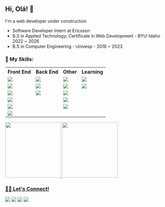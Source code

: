## Hi, Olá! 👋


I'm a web developer under construction <br>
- Software Developer Intern at Ericsson
- B.S in Applied Technology; Certificate in Web Development - BYU-Idaho 2022 ~ 2026 <br>
- B.S in Computer Engineering - Univesp - 2018 ~ 2023


### 🚀 My Skills:
<table style="width:100%">
  <tr>
    <th>Front End</th>
    <th>Back End</th> 
    <th>Other</th>
    <th>Learning</th>
  </tr>
  <tr>
    <td><img src="https://img.shields.io/badge/html5-%23E34F26.svg?&style=for-the-badge&logo=html5&logoColor=white"></td>
<!--     <td><img src="https://img.shields.io/badge/mongodb-%2347A248.svg?&style=for-the-badge&logo=mongodb&logoColor=white"></td> -->
    <td><img src="https://img.shields.io/badge/npm-%23CB3837.svg?&style=for-the-badge&logo=npm&logoColor=white"></td>
    <td><img src="https://img.shields.io/badge/git-%23F05032.svg?&style=for-the-badge&logo=git&logoColor=white"></td>
    <td><img src="https://img.shields.io/badge/docker-%23007ACC.svg?&style=for-the-badge&logo=docker&logoColor=white"></td>
  </tr>
  <tr>
    <td><img src="https://img.shields.io/badge/css3-%231572B6.svg?&style=for-the-badge&logo=css3&logoColor=white"></td>
<!--     <td><img src="https://img.shields.io/badge/node.js-%23339933.svg?&style=for-the-badge&logo=node.js&logoColor=white"></td> -->
      <td><img src="https://img.shields.io/badge/CSharp-%23563D7C.svg?&style=for-the-badge&logo=csharp&logoColor=white"></td>
    <td><img src="https://img.shields.io/badge/github-%23181717.svg?&style=for-the-badge&logo=github&logoColor=white"></td>
    <td><img src="https://img.shields.io/badge/kubernetes-%23007ACC.svg?&style=for-the-badge&logo=kubernetes&logoColor=white"></td>
  </tr>
  <tr>
    <td><img src="https://img.shields.io/badge/javascript-%23181717.svg?&style=for-the-badge&logo=javascript&logoColor=yellow"></td>
    <td><img src="https://img.shields.io/badge/.NET-%23563D7C.svg?&style=for-the-badge&logo=.NET&logoColor=white"></td>
    <td><img src="https://img.shields.io/badge/vsCode-%23007ACC.svg?&style=for-the-badge&logo=visualstudiocode&logoColor=white"></td>   
<!--     <td><img src="https://img.shields.io/badge/vue-%234FC08D.svg?&style=for-the-badge&logo=vue.js&logoColor=white"></td> -->
    <td></td>
  </tr>
  <tr>
    <td><img src="https://img.shields.io/badge/bootstrap-%23563D7C.svg?&style=for-the-badge&logo=bootstrap&logoColor=white"></td>
<!--     <td><img src="https://img.shields.io/badge/express-707070.svg?&style=for-the-badge&logo=express&logoColor=white"></td> -->
    <td></td>
     <td><img src="https://img.shields.io/badge/linux-%23181717.svg?&style=for-the-badge&logo=linux&logoColor=white"></td>
<!--     <td><img src="https://img.shields.io/badge/gitlab-%23F05032.svg?&style=for-the-badge&logo=gitlab&logoColor=white"></td> -->
   <td></td>  
  </tr>
  <tr>    
    <td><img src="https://img.shields.io/badge/angular-%23DD0031.svg?&style=for-the-badge&logo=angular&logoColor=white"></td>
<!--     <td><img src="https://img.shields.io/badge/python-%231572B6.svg?&style=for-the-badge&logo=python&logoColor=white"></td> -->
    <td></td>
    <td><img src="https://img.shields.io/badge/gitlab-%23F05032.svg?&style=for-the-badge&logo=gitlab&logoColor=white"></td>
<!--     <td><img src="https://img.shields.io/badge/render-3bad98.svg?&style=for-the-badge&logo=render&logoColor=white"></td> -->
<!--     <td><img src="https://img.shields.io/badge/bitbucket-%23007ACC.svg?&style=for-the-badge&logo=bitbucket&logoColor=white"></td> -->
    <td></td>  
  </tr>
  <tr>
    <td><img src="https://img.shields.io/badge/typescript-3178c6.svg?&style=for-the-badge&logo=typescript&logoColor=white"></td>
    <td></td>
    <td></td>
    <td></td>
  </tr>
</table>

<div align="start">
  <a href="https://github.com/FelipeSud">
  <img height="180em" src="https://github-readme-stats.vercel.app/api?username=felipeSud&show_icons=true&theme=dark&include_all_commits=true&count_private=true"/>
  <img height="180em" src="https://github-readme-stats.vercel.app/api/top-langs/?username=FelipeSud&layout=compact&langs_count=7&theme=dark"/>
</div>

### 🤝🏽 Let's Connect!
<a href="https://www.linkedin.com/in/felipe-belisario/"><img src="https://img.shields.io/badge/linkedin-%230077B5.svg?&style=for-the-badge&logo=linkedin&logoColor=white"></a> <a href="https://www.facebook.com/felipesud"><img src="https://img.shields.io/badge/facebook-%231DA1F2.svg?&style=for-the-badge&logo=facebook&logoColor=white"></a> <a href="mailto:felipe@fsbelisario.com.br"><img src="https://img.shields.io/badge/email-%23563D7C.svg?&style=for-the-badge&logo=gmail&logoColor=white"></a> <a href="https://fsbelisario.com.br"><img src="https://img.shields.io/badge/website-%23181717.svg?&style=for-the-badge&logo=firefox&logoColor=white">
<!-- </a> <a href="https://api.whatsapp.com/send?phone=5512992567158&text=Hi!%20How%20are%20you?%20I%20saw%20your%20GitHub's%20repository
"><img src="https://img.shields.io/badge/whatsapp-%FFFF00.svg?&style=for-the-badge&logo=whatsapp&logoColor=white"></a> -->




 
 

   

  
